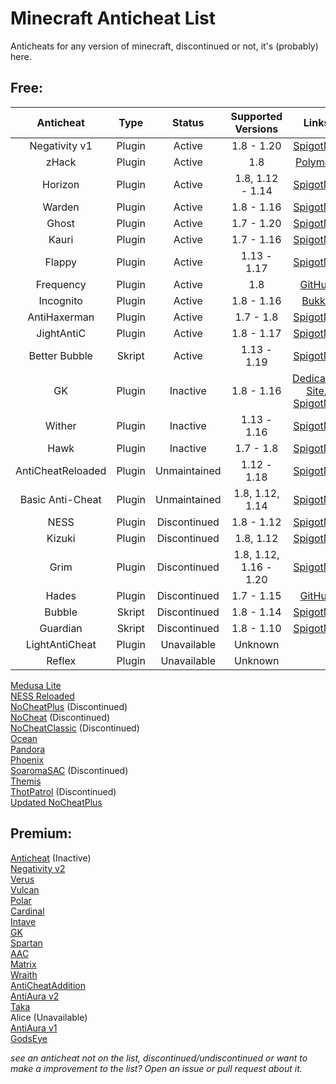 # Minecraft Anticheat List
Anticheats for any version of minecraft, discontinued or not, it's (probably) here.
## Free:
|Anticheat        |Type  |Status      |Supported Versions    |Links                                                                                                             |
|:---------------:|:----:|:----------:|:--------------------:|:----------------------------------------------------------------------------------------------------------------:|
|Negativity v1    |Plugin|Active      |1.8 - 1.20            |[SpigotMC](https://spigotmc.org/resources/48399)                                                                  |
|zHack            |Plugin|Active      |1.8                   |[Polymart](https://polymart.org/resource/460)                                                                     |
|Horizon          |Plugin|Active      |1.8, 1.12 - 1.14      |[SpigotMC](https://spigotmc.org/resources/65830)                                                                  |
|Warden           |Plugin|Active      |1.8 - 1.16            |[SpigotMC](https://spigotmc.org/resources/81877)                                                                  |
|Ghost            |Plugin|Active      |1.7 - 1.20            |[SpigotMC](https://spigotmc.org/resources/111084)                                                                 |
|Kauri            |Plugin|Active      |1.7 - 1.16            |[SpigotMC](https://spigotmc.org/resources/101667)                                                                 |
|Flappy           |Plugin|Active      |1.13 - 1.17           |[SpigotMC](https://spigotmc.org/resources/92180)                                                                  |
|Frequency        |Plugin|Active      |1.8                   |[GitHub](https://github.com/ElevatedDev/Frequency)                                                                |
|Incognito        |Plugin|Active      |1.8 - 1.16            |[Bukkit](https://dev.bukkit.org/projects/incognito)                                                               |
|AntiHaxerman     |Plugin|Active      |1.7 - 1.8             |[SpigotMC](https://spigotmc.org/resources/83198)                                                                  |
|JightAntiC       |Plugin|Active      |1.8 - 1.17            |[SpigotMC](https://spigotmc.org/resources/88154)                                                                  |
|Better Bubble    |Skript|Active      |1.13 - 1.19           |[SpigotMC](https://spigotmc.org/resources/81404)                                                                  |
|GK               |Plugin|Inactive    |1.8 - 1.16            |[Dedicated Site](https://gkanticheat.weebly.com/gkanticheat.html), [SpigotMC](https:/spigotmc.org/resources/75691)|
|Wither           |Plugin|Inactive    |1.13 - 1.16           |[SpigotMC](https://spigotmc.org/resources/68657)                                                                  |
|Hawk             |Plugin|Inactive    |1.7 - 1.8             |[SpigotMC](https://spigotmc.org/resources/40343)                                                                  |
|AntiCheatReloaded|Plugin|Unmaintained|1.12 - 1.18           |[SpigotMC](https://spigotmc.org/resources/23799)                                                                  |
|Basic Anti-Cheat |Plugin|Unmaintained|1.8, 1.12, 1.14       |[SpigotMC](https://spigotmc.org/resources/70455)                                                                  |
|NESS             |Plugin|Discontinued|1.8 - 1.12            |[SpigotMC](https://spigotmc.org/resources/53281)                                                                  |
|Kizuki           |Plugin|Discontinued|1.8, 1.12             |[SpigotMC](https://spigotmc.org/resources/90468)                                                                  |
|Grim             |Plugin|Discontinued|1.8, 1.12, 1.16 - 1.20|[SpigotMC](https://spigotmc.org/resources/99923)                                                                  |
|Hades            |Plugin|Discontinued|1.7 - 1.15            |[GitHub](https://github.com/Tecnio/Hades)                                                                         |
|Bubble           |Skript|Discontinued|1.8 - 1.14            |[SpigotMC](https://spigotmc.org/resources/78468)                                                                  |
|Guardian         |Skript|Discontinued|1.8 - 1.10            |[SpigotMC](https://spigotmc.org/resources/29264)                                                                  |
|LightAntiCheat   |Plugin|Unavailable |Unknown               |[](https://spigotmc.org/resources/96341)                                                                          |
|Reflex           |Plugin|Unavailable |Unknown               |[](https://spigotmc.org/resources/21122)                                                                          |

[Medusa Lite](https://spigotmc.org/resources/83345)\
[NESS Reloaded](https://spigotmc.org/resources/75887)\
[NoCheatPlus](https://dev.bukkit.org/projects/nocheatplus) (Discontinued)\
[NoCheat](https://dev.bukkit.org/projects/nocheat) (Discontinued)\
[NoCheatClassic](https://dev.bukkit.org/projects/nocheat-classic) (Discontinued)\
[Ocean](https://spigotmc.org/resources/58907)\
[Pandora](https://github.com/GoDead/Pandora)\
[Phoenix](https://spigotmc.org/resources/6207)\
[SoaromaSAC](https://spigotmc.org/resources/87702) (Discontinued)\
[Themis](https://spigotmc.org/resources/90766)\
[ThotPatrol](https://spigotmc.org/resources/79978) (Discontinued)\
[Updated NoCheatPlus](https://github.com/Updated-NoCheatPlus/NoCheatPlus)
## Premium:
[Anticheat](https://spigotmc.org/resources/93504) (Inactive)\
[Negativity v2](https://spigotmc.org/resources/86874)\
[Verus](https://verus.ac)\
[Vulcan](https://spigotmc.org/resources/83626)\
[Polar](https://polar.top)\
[Cardinal](https://builtbybit.com/resources/26622)\
[Intave](https://intave.ac)\
[GK](https://gkanticheat.weebly.com/gkanticheat.html)\
[Spartan](https://spigotmc.org/resources/25638)\
[AAC](https://spigotmc.org/resources/6442)\
[Matrix](https://mc-market.org/resources/13999)\
[Wraith](https://spigotmc.org/resources/66887)\
[AntiCheatAddition](https://spigotmc.org/resources/33590)\
[AntiAura v2](https://spigotmc.org/resources/91368)\
[Taka](https://spigotmc.org/resources/45167)\
Alice (Unavailable) [](https://spigotmc.org/resources/89139)\
[AntiAura v1](https://spigotmc.org/resources/1368/update?update=10078)\
[GodsEye](https://spigotmc.org/resources/69595)

*see an anticheat not on the list, discontinued/undiscontinued or want to make a improvement to the list? Open an issue or pull request about it.*
